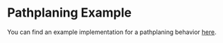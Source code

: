 # Pathplaning Example

You can find an example implementation for a pathplaning behavior [here](https://github.com/Molcure/HAIVE-OS/blob/main/src/hos_behavior_layer/hos_behavior_layer/path_finding_behavior.py).
